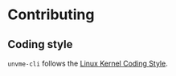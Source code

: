 # Contributing

## Coding style
`unvme-cli` follows the [Linux Kernel Coding Style](https://www.kernel.org/doc/html/latest/process/coding-style.html).
